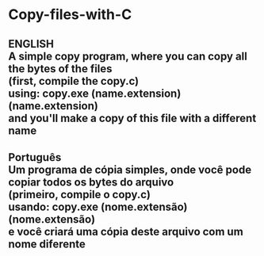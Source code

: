 # Copy-files-with-C
**ENGLISH** <br />
A simple copy program, where you can copy all the bytes of the files <br />
(first, compile the copy.c) <br />
using: copy.exe (name.extension) (name.extension) <br />
and you'll make a copy of this file with a different name <br />
-----------------------------------------------------------------------------
**Português** <br />
Um programa de cópia simples, onde você pode copiar todos os bytes do arquivo <br />
(primeiro, compile o copy.c) <br />
usando: copy.exe (nome.extensão) (nome.extensão) <br />
e você criará uma cópia deste arquivo com um nome diferente <br />
------------------------------------------------------------------------------
